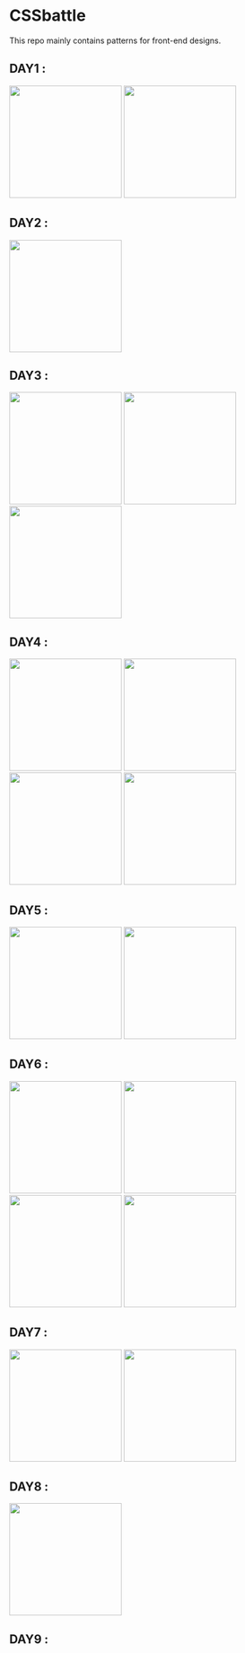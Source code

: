# CSSbattle
This repo mainly contains patterns for front-end designs.


## DAY1 : 
<img src="https://github.com/shivamlol/CSSbattle/assets/76174984/21054d96-2711-4afc-878b-cd3442b5f191" width = 200px height = 200px>
<img src="https://github.com/shivamlol/CSSbattle/assets/76174984/93762def-c0fb-4fbd-8646-bb921946dcaf" width = 200px height = 200px>

## DAY2 : 
<img src="https://github.com/shivamlol/CSSbattle/assets/76174984/b2cc38af-2aa6-4ad1-8676-87a28c14fef6" width = 200px height = 200px>

## DAY3 : 
<img src="https://github.com/shivamlol/CSSbattle/assets/76174984/6acb5fc8-1daf-4b5c-ab0c-763baec53dab" width = 200px height = 200px>
<img src="https://github.com/shivamlol/CSSbattle/assets/76174984/d5b7b186-eb96-4de2-aae2-f1969eb104b7" width = 200px height = 200px>
<img src="https://github.com/shivamlol/CSSbattle/assets/76174984/fda66cfb-11bb-4cdd-83a8-b0a4e29424ab" width = 200px height = 200px>


## DAY4 : 
<img src="https://github.com/shivamlol/CSSbattle/assets/76174984/f391f75a-9ab3-450a-82c6-f77910315f73" width = 200px height = 200px>
<img src="https://github.com/shivamlol/CSSbattle/assets/76174984/b5c85163-b2df-4822-84e4-c513c2056e38" width = 200px height = 200px>
<img src="https://github.com/shivamlol/CSSbattle/assets/76174984/ba522f0a-9254-42b2-b95f-22ad23ece334" width = 200px height = 200px>
<img src="https://github.com/shivamlol/CSSbattle/assets/76174984/f83c6d94-107f-469a-8676-341f67431ae2" width = 200px height = 200px>

## DAY5 : 
<img src="https://github.com/shivamlol/CSSbattle/assets/76174984/1b78eee2-c873-4893-9985-996aa8807257" width = 200px height = 200px>
<img src="https://github.com/shivamlol/CSSbattle/assets/76174984/b79a4a6f-ac6f-4384-b7b1-3f1f258ed24e" width = 200px height = 200px>

## DAY6 : 
<img src="https://github.com/shivamlol/CSSbattle/assets/76174984/f4199185-5b95-4cef-aa22-e3609b0b8e81" width = 200px height = 200px>
<img src="https://github.com/shivamlol/CSSbattle/assets/76174984/5aa123d7-0cee-4b32-8105-13c61fc02d9d" width = 200px height = 200px>
<img src="https://github.com/shivamlol/CSSbattle/assets/76174984/b1d7ac41-7c8b-4674-a6b3-07d0f0c46816" width = 200px height = 200px>
<img src="https://github.com/shivamlol/CSSbattle/assets/76174984/7d20b0af-b3bf-479b-b6e9-9ee17b113ee0" width = 200px height = 200px>

## DAY7 :
<img src="https://github.com/shivamlol/CSSbattle/assets/76174984/a7b04408-77a0-4eb9-a8d1-fc75b0f9da85" width = 200px height = 200px>
<img src="https://github.com/shivamlol/CSSbattle/assets/76174984/1fab8513-308c-4686-bdd4-7541e576c78d" width = 200px height = 200px>

## DAY8 :

<img src="https://github.com/shivamlol/CSSbattle/assets/76174984/a5153467-c2d7-4b65-8859-3009225e50ff" width = 200px height = 200px>

## DAY9 :



